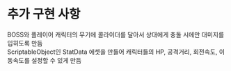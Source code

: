 ﻿# 추가 구현 사항 
 
BOSS와 플레이어 캐릭터의 무기에 콜라이더를 달아서
 상대에게 충돌 시에만 대미지를 입히도록 만듬<br>
ScriptableObject인 StatData 에셋을 만들어 
캐릭터들의 HP, 공격거리, 회전속도, 이동속도를 설정할 수 있게 만듬



 
